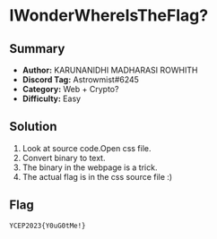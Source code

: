 IWonderWhereIsTheFlag?
===

## Summary
* **Author:** KARUNANIDHI MADHARASI ROWHITH
* **Discord Tag:** Astrowmist#6245
* **Category:** Web + Crypto?
* **Difficulty:** Easy

## Solution
1. Look at source code.Open css file.
2. Convert binary to text.
3. The binary in the webpage is a trick.
4. The actual flag is in the css source file :)

## Flag
```
YCEP2023{Y0uG0tMe!}
```
